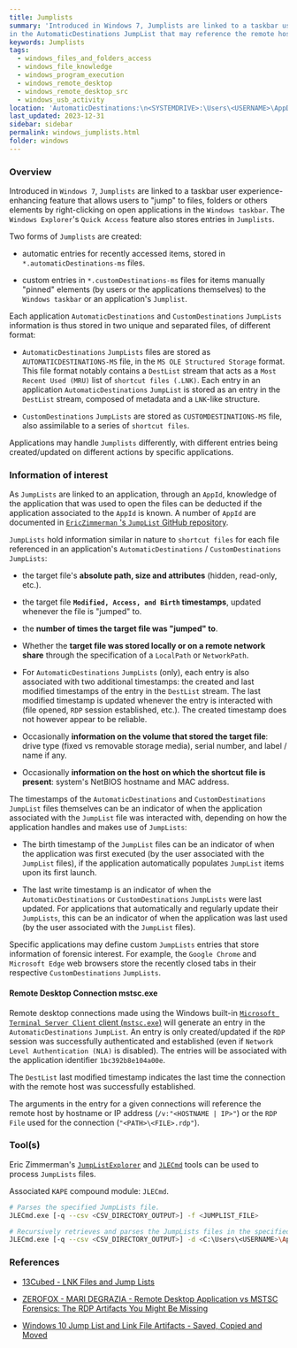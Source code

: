 ```yaml
---
title: Jumplists
summary: 'Introduced in Windows 7, Jumplists are linked to a taskbar user experience-enhancing feature that allows users to "jump" to files, folders or others elements by right-clicking on open applications in the Windows taskbar.\n\nInformation of interest: target file absolute path, size, attributes, and Modified, Access, and Birth timestamps (updated whenever the file is "jumped" to).\n\nRemote desktop connections made using the Windows built-in mstsc.exe client will generate an entry
in the AutomaticDestinations JumpList that may reference the remote host.'
keywords: Jumplists
tags:
  - windows_files_and_folders_access
  - windows_file_knowledge
  - windows_program_execution
  - windows_remote_desktop
  - windows_remote_desktop_src
  - windows_usb_activity
location: 'AutomaticDestinations:\n<SYSTEMDRIVE>:\Users\<USERNAME>\AppData\Roaming\Microsoft\Windows\Recent\AutomaticDestinations\<APP_ID>.automaticDestinations-ms\n\nCustomDestinations:\n<SYSTEMDRIVE>:\Users\<USERNAME>\AppData\Roaming\Microsoft\Windows\Recent\CustomDestinations\<APP_ID>.customDestinations-ms'
last_updated: 2023-12-31
sidebar: sidebar
permalink: windows_jumplists.html
folder: windows
---
```


### Overview

Introduced in `Windows 7`, `Jumplists` are linked to a taskbar user
experience-enhancing feature that allows users to "jump" to files, folders
or others elements by right-clicking on open applications in the `Windows
taskbar`. The `Windows Explorer`'s `Quick Access` feature also stores entries
in `Jumplists`.

Two forms of `Jumplists` are created:

  - automatic entries for recently accessed items, stored in
    `*.automaticDestinations-ms` files.

  - custom entries in `*.customDestinations-ms` files for items manually
    "pinned" elements (by users or the applications themselves) to the
    `Windows taskbar` or an application's `Jumplist`.

Each application `AutomaticDestinations` and `CustomDestinations` `JumpLists`
information is thus stored in two unique and separated files, of different
format:

  - `AutomaticDestinations` `JumpLists` files are stored as
    `AUTOMATICDESTINATIONS-MS` file, in the `MS OLE Structured Storage` format.
    This file format notably contains a `DestList` stream that acts as a
    `Most Recent Used (MRU)` list of `shortcut files (.LNK)`. Each entry in an
    application `AutomaticDestinations` `JumpList` is stored as an entry in the
    `DestList` stream, composed of metadata and a `LNK`-like structure.

  - `CustomDestinations` `JumpLists` are stored as `CUSTOMDESTINATIONS-MS`
    file, also assimilable to a series of `shortcut files`.

Applications may handle `Jumplists` differently, with different entries being
created/updated on different actions by specific applications.

### Information of interest

As `JumpLists` are linked to an application, through an `AppId`, knowledge of
the application that was used to open the files can be deducted if the
application associated to the `AppId` is known. A number of `AppId` are
documented in
[`EricZimmerman` 's `JumpList` GitHub repository](https://github.com/EricZimmerman/JumpList/blob/master/JumpList/Resources/AppIDs.txt).

`JumpLists` hold information similar in nature to `shortcut files` for each
file referenced in an application's `AutomaticDestinations` /
`CustomDestinations` `JumpLists`:

  - the target file's **absolute path, size and attributes** (hidden,
    read-only, etc.).

  - the target file **`Modified, Access, and Birth` timestamps**,
    updated whenever the file is "jumped" to.

  - the **number of times the target file was "jumped" to**.

  - Whether the **target file was stored locally or on a remote network share**
    through the specification of a `LocalPath` or `NetworkPath`.

  - For `AutomaticDestinations` `JumpLists` (only), each entry is also
    associated with two additional timestamps: the created and last modified
    timestamps of the entry in the `DestList` stream. The last modified
    timestamp is updated whenever the entry is interacted with (file opened,
    `RDP` session established, etc.). The created timestamp does not however
    appear to be reliable.

  - Occasionally **information on the volume that stored the target file**:
    drive type (fixed vs removable storage media), serial number, and label /
    name if any.

  - Occasionally **information on the host on which the shortcut file is
    present**: system's NetBIOS hostname and MAC address.

The timestamps of the `AutomaticDestinations` and `CustomDestinations`
`JumpList` files themselves can be an indicator of when the application
associated with the `JumpList` file was interacted with, depending on how the
application handles and makes use of `JumpLists`:

  - The birth timestamp of the `JumpList` files can be an indicator of when the
    application was first executed (by the user associated with the `JumpList`
    files), if the application automatically populates `JumpList` items upon
    its first launch.

  - The last write timestamp is an indicator of when the
    `AutomaticDestinations` or `CustomDestinations` `JumpLists` were last
    updated. For applications that automatically and regularly update their
    `JumpLists`, this can be an indicator of when the application was last
    used (by the user associated with the `JumpList` files).

Specific applications may define custom `JumpLists` entries that store
information of forensic interest. For example, the `Google Chrome` and
`Microsoft Edge` web browsers store the recently closed tabs in their
respective `CustomDestinations` `JumpLists`.

#### Remote Desktop Connection mstsc.exe

Remote desktop connections made using the Windows built-in
[`Microsoft Terminal Server Client` client (`mstsc.exe`)](./rdp_processes.md#source-host)
will generate an entry in the `AutomaticDestinations` `JumpList`. An entry is
only created/updated if the `RDP` session was successfully authenticated and
established (even if `Network Level Authentication (NLA)` is disabled). The
entries will be associated with the application identifier `1bc392b8e104a00e`.

The `DestList` last modified timestamp indicates the last time the connection
with the remote host was successfully established.

The arguments in the entry for a given connections will reference the remote
host by hostname or IP address (`/v:"<HOSTNAME | IP>"`) or the `RDP File` used
for the connection (`"<PATH>\<FILE>.rdp"`).

### Tool(s)

Eric Zimmerman's [`JumpListExplorer`](https://f001.backblazeb2.com/file/EricZimmermanTools/net6/JumpListExplorer.zip)
and [`JLECmd`](https://github.com/EricZimmerman/JLECmd) tools can be used to
process `JumpLists` files.

Associated `KAPE` compound module: `JLECmd`.

```bash
# Parses the specified JumpLists file.
JLECmd.exe [-q --csv <CSV_DIRECTORY_OUTPUT>] -f <JUMPLIST_FILE>

# Recursively retrieves and parses the JumpLists files in the specified directory.
JLECmd.exe [-q --csv <CSV_DIRECTORY_OUTPUT>] -d <C:\Users\<USERNAME>\AppData\Roaming\Microsoft\Windows\Recent\ | C:\ | DIRECTORY>
```

### References

  - [13Cubed - LNK Files and Jump Lists](https://www.youtube.com/watch?v=wu4-nREmzGM)

  - [ZEROFOX - MARI DEGRAZIA - Remote Desktop Application vs MSTSC Forensics: The RDP Artifacts You Might Be Missing](https://www.zerofox.com/blog/remote-desktop-application-vs-mstsc-forensics-the-rdp-artifacts-you-might-be-missing/#jump-list-entries)

  - [Windows 10 Jump List and Link File Artifacts - Saved, Copied and Moved](https://dfir.pubpub.org/pub/wfuxlu9v/release/1)
